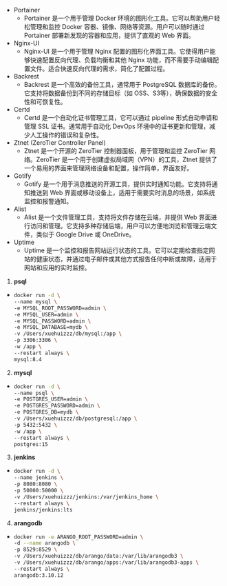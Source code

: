 - Portainer
    - Portainer 是一个用于管理 Docker 环境的图形化工具。它可以帮助用户轻松管理和监控 Docker 容器、镜像、网络等资源。用户可以随时通过 Portainer 部署新发现的容器和应用，提供了直观的 Web 界面。
- Nginx-UI
    - Nginx-UI 是一个用于管理 Nginx 配置的图形化界面工具。它使得用户能够快速配置反向代理、负载均衡和其他 Nginx 功能，而不需要手动编辑配置文件。适合快速反向代理的需求，简化了配置过程。
- Backrest
    - Backrest 是一个高效的备份工具，通常用于 PostgreSQL 数据库的备份。它支持将数据备份到不同的存储目标（如 OSS、S3等），确保数据的安全性和可恢复性。
- Certd
    - Certd 是一个自动化证书管理工具，它可以通过 pipeline 形式自动申请和管理 SSL 证书。通常用于自动化 DevOps 环境中的证书更新和管理，减少人工操作的错误和复杂性。
- Ztnet (ZeroTier Controller Panel)
    - Ztnet 是一个开源的 ZeroTier 控制器面板，用于管理和监控 ZeroTier 网络。ZeroTier 是一个用于创建虚拟局域网（VPN）的工具，Ztnet 提供了一个易用的界面来管理网络设备和配置，操作简单，界面友好。
- Gotify
    - Gotify 是一个用于消息推送的开源工具，提供实时通知功能。它支持将通知推送到 Web 界面或移动设备上，适用于需要实时消息的场景，如系统监控和报警通知。
- Alist
    - Alist 是一个文件管理工具，支持将文件存储在云端，并提供 Web 界面进行访问和管理。它支持多种存储后端，用户可以方便地浏览和管理云端文件，类似于 Google Drive 或 OneDrive。
- Uptime
    - Uptime 是一个监控和报告网站运行状态的工具。它可以定期检查指定网站的健康状态，并通过电子邮件或其他方式报告任何中断或故障，适用于网站和应用的实时监控。

1. **psql**
  - ```bash
    docker run -d \
    --name mysql \
    -e MYSQL_ROOT_PASSWORD=admin \
    -e MYSQL_USER=admin \
    -e MYSQL_PASSWORD=admin \
    -e MYSQL_DATABASE=mydb \
    -v /Users/xuehuizzz/db/mysql:/app \
    -p 3306:3306 \
    -w /app \
    --restart always \
    mysql:8.4
    ```
2. **mysql**
  - ```bash
    docker run -d \
    --name psql \
    -e POSTGRES_USER=admin \
    -e POSTGRES_PASSWORD=admin \
    -e POSTGRES_DB=mydb \
    -v /Users/xuehuizzz/db/postgresql:/app \
    -p 5432:5432 \
    -w /app \
    --restart always \
    postgres:15
    ```
3. **jenkins**
  - ```bash
    docker run -d \
    --name jenkins \
    -p 8080:8080 \
    -p 50000:50000 \
    -v /Users/xuehuizzz/jenkins:/var/jenkins_home \
    --restart always \
    jenkins/jenkins:lts
    ```
4. **arangodb**
  - ```bash
    docker run -e ARANGO_ROOT_PASSWORD=admin \
    -d --name arangodb \
    -p 8529:8529 \
    -v /Users/xuehuizzz/db/arango/data:/var/lib/arangodb3 \
    -v /Users/xuehuizzz/db/arango/apps:/var/lib/arangodb3-apps \
    --restart always \
    arangodb:3.10.12
    ```
